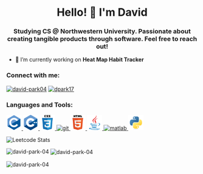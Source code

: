 <h1 align="center">Hello! 👋 I'm David</h1>
<h3 align="center">Studying CS @ Northwestern University. Passionate about creating tangible products through software. Feel free to reach out!</h3>

- 🔭 I’m currently working on **Heat Map Habit Tracker**


<h3 align="left">Connect with me:</h3>
<p align="left">
<a href="https://linkedin.com/in/david-park04" target="blank"><img align="center" src="https://raw.githubusercontent.com/rahuldkjain/github-profile-readme-generator/master/src/images/icons/Social/linked-in-alt.svg" alt="david-park04" height="30" width="40" /></a>
<a href="https://www.leetcode.com/dpark17" target="blank"><img align="center" src="https://raw.githubusercontent.com/rahuldkjain/github-profile-readme-generator/master/src/images/icons/Social/leet-code.svg" alt="dpark17" height="30" width="40" /></a>
</p>

<h3 align="left">Languages and Tools:</h3>
<p align="left"> <a href="https://www.cprogramming.com/" target="_blank" rel="noreferrer"> <img src="https://raw.githubusercontent.com/devicons/devicon/master/icons/c/c-original.svg" alt="c" width="40" height="40"/> </a> <a href="https://www.w3schools.com/cpp/" target="_blank" rel="noreferrer"> <img src="https://raw.githubusercontent.com/devicons/devicon/master/icons/cplusplus/cplusplus-original.svg" alt="cplusplus" width="40" height="40"/> </a> <a href="https://www.w3schools.com/css/" target="_blank" rel="noreferrer"> <img src="https://raw.githubusercontent.com/devicons/devicon/master/icons/css3/css3-original-wordmark.svg" alt="css3" width="40" height="40"/> </a> <a href="https://git-scm.com/" target="_blank" rel="noreferrer"> <img src="https://www.vectorlogo.zone/logos/git-scm/git-scm-icon.svg" alt="git" width="40" height="40"/> </a> <a href="https://www.w3.org/html/" target="_blank" rel="noreferrer"> <img src="https://raw.githubusercontent.com/devicons/devicon/master/icons/html5/html5-original-wordmark.svg" alt="html5" width="40" height="40"/> </a> <a href="https://www.java.com" target="_blank" rel="noreferrer"> <img src="https://raw.githubusercontent.com/devicons/devicon/master/icons/java/java-original.svg" alt="java" width="40" height="40"/> </a> <a href="https://www.mathworks.com/" target="_blank" rel="noreferrer"> <img src="https://upload.wikimedia.org/wikipedia/commons/2/21/Matlab_Logo.png" alt="matlab" width="40" height="40"/> </a> <a href="https://www.python.org" target="_blank" rel="noreferrer"> <img src="https://raw.githubusercontent.com/devicons/devicon/master/icons/python/python-original.svg" alt="python" width="40" height="40"/> </a> </p>

![Leetcode Stats](https://leetcard.jacoblin.cool/DPark17)

<p><img align="left" src="https://github-readme-stats.vercel.app/api/top-langs?username=david-park-04&show_icons=true&locale=en&layout=compact" alt="david-park-04" /></p>

<p>&nbsp;<img align="center" src="https://github-readme-stats.vercel.app/api?username=david-park-04&show_icons=true&locale=en" alt="david-park-04" /></p>

<p><img align="center" src="https://github-readme-streak-stats.herokuapp.com/?user=david-park-04&" alt="david-park-04" /></p>
